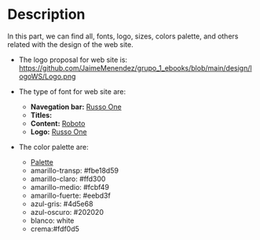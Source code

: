 # Description

In this part, we can find all, fonts, logo, sizes, colors palette, and others related with the design of the web site.

- The logo proposal for web site is: https://github.com/JaimeMenendez/grupo_1_ebooks/blob/main/design/logoWS/Logo.png 

- The type of font for web site are:

    * **Navegation bar:** [Russo One](https://fonts.google.com/specimen/Russo+One?query=Russo+)  
    * **Titles:**
    * **Content:** [Roboto](https://fonts.google.com/specimen/Roboto)  
    * **Logo:** [Russo One](https://fonts.google.com/specimen/Russo+One?query=Russo+)  

- The color palette are:

    * [Palette](https://coolors.co/000000-202020-4d5e68-eebd3f-fcbf49-ffd300-fbe18d-fdf0d5-ffffff)
    * amarillo-transp: #fbe18d59
    * amarillo-claro: #ffd300
    * amarillo-medio: #fcbf49
    * amarillo-fuerte: #eebd3f
    * azul-gris: #4d5e68
    * azul-oscuro: #202020
    * blanco: white
    * crema:#fdf0d5